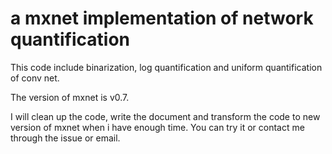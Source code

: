 # a mxnet implementation of network quantification
This code include binarization, log quantification and uniform quantification of conv net.

The version of mxnet is v0.7.

I will clean up the code, write the document and transform the code to new version of mxnet when i have enough time.
You can try it or contact me through the issue or email. 

 